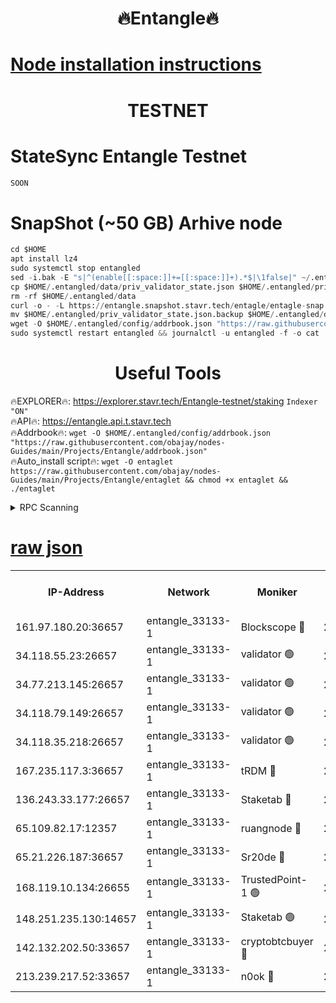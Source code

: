 <h1 align="center"> 🔥Entangle🔥</h1>

[Node installation instructions](https://github.com/obajay/nodes-Guides/tree/main/Projects/Entangle)
=

<h1 align="center"> TESTNET</h1>

# StateSync Entangle Testnet
```python
SOON
```
# SnapShot (~50 GB) Arhive node
```python
cd $HOME
apt install lz4
sudo systemctl stop entangled
sed -i.bak -E "s|^(enable[[:space:]]+=[[:space:]]+).*$|\1false|" ~/.entangled/config/config.toml
cp $HOME/.entangled/data/priv_validator_state.json $HOME/.entangled/priv_validator_state.json.backup
rm -rf $HOME/.entangled/data
curl -o - -L https://entangle.snapshot.stavr.tech/entagle/entagle-snap.tar.lz4 | lz4 -c -d - | tar -x -C $HOME/.entangled --strip-components 2
mv $HOME/.entangled/priv_validator_state.json.backup $HOME/.entangled/data/priv_validator_state.json
wget -O $HOME/.entangled/config/addrbook.json "https://raw.githubusercontent.com/obajay/nodes-Guides/main/Projects/Entangle/addrbook.json"
sudo systemctl restart entangled && journalctl -u entangled -f -o cat
```
 <h1 align="center"> Useful Tools</h1>
 
🔥EXPLORER🔥: https://explorer.stavr.tech/Entangle-testnet/staking        `Indexer "ON"` \
🔥API🔥:      https://entangle.api.t.stavr.tech \
🔥Addrbook🔥: ```wget -O $HOME/.entangled/config/addrbook.json "https://raw.githubusercontent.com/obajay/nodes-Guides/main/Projects/Entangle/addrbook.json"``` \
🔥Auto_install script🔥:  `wget -O entaglet https://raw.githubusercontent.com/obajay/nodes-Guides/main/Projects/Entangle/entaglet && chmod +x entaglet && ./entaglet`


<details>
<summary>RPC Scanning</summary>

<h2 align="center"> We scan nodes in real time every 4 hours. And we provide the final result of RPC endpoints.
We cannot influence the operation of these nodes in any way. </h2>


```python
If Voting Power is higher than 0 --> then the Node is a validator of the network and may be subject to attack and be a potential threat to the chain.
```
```python
We marked such validators with a red symbol
```

</details>

[raw json](https://rpc-check.entangt.stavr.tech/entangt/rpc-entangt-result.json)
=


<table><tr><th>IP-Address</th><th>Network</th><th>Moniker</th><th>Latest Block Height</th><th>Earliest Block Height</th><th>Catching Up</th><th>Tx Index</th><th>Voting Power</th><th>Scan Time</th></tr><tr><td>161.97.180.20:36657</td><td>entangle_33133-1</td><td>Blockscope 🔴</td><td>2750265</td><td>1</td><td>False</td><td>off</td><td>309760544247204</td><td>2024-03-22T06:10:42.499247592UTC</td></tr><tr><td>34.118.55.23:26657</td><td>entangle_33133-1</td><td>validator 🟢</td><td>2750266</td><td>1</td><td>False</td><td>on</td><td>0</td><td>2024-03-22T06:10:45.182895071UTC</td></tr><tr><td>34.77.213.145:26657</td><td>entangle_33133-1</td><td>validator 🟢</td><td>2750267</td><td>1</td><td>False</td><td>on</td><td>0</td><td>2024-03-22T06:10:47.490532080UTC</td></tr><tr><td>34.118.79.149:26657</td><td>entangle_33133-1</td><td>validator 🟢</td><td>2750269</td><td>1</td><td>False</td><td>on</td><td>0</td><td>2024-03-22T06:11:04.546181422UTC</td></tr><tr><td>34.118.35.218:26657</td><td>entangle_33133-1</td><td>validator 🟢</td><td>2622113</td><td>1</td><td>False</td><td>on</td><td>0</td><td>2024-03-22T06:11:06.912314727UTC</td></tr><tr><td>167.235.117.3:36657</td><td>entangle_33133-1</td><td>tRDM 🔴</td><td>2750270</td><td>1</td><td>False</td><td>on</td><td>216776925020225</td><td>2024-03-22T06:11:07.208562221UTC</td></tr><tr><td>136.243.33.177:26657</td><td>entangle_33133-1</td><td>Staketab 🔴</td><td>2750268</td><td>660001</td><td>False</td><td>on</td><td>181152470618817</td><td>2024-03-22T06:10:55.879477429UTC</td></tr><tr><td>65.109.82.17:12357</td><td>entangle_33133-1</td><td>ruangnode 🔴</td><td>2750265</td><td>1312001</td><td>False</td><td>off</td><td>661262305895222</td><td>2024-03-22T06:10:42.822583652UTC</td></tr><tr><td>65.21.226.187:36657</td><td>entangle_33133-1</td><td>Sr20de 🔴</td><td>2750264</td><td>2049001</td><td>False</td><td>off</td><td>29534655065001</td><td>2024-03-22T06:10:39.963734143UTC</td></tr><tr><td>168.119.10.134:26655</td><td>entangle_33133-1</td><td>TrustedPoint-1 🟢</td><td>2750270</td><td>2268001</td><td>False</td><td>off</td><td>0</td><td>2024-03-22T06:11:07.452944450UTC</td></tr><tr><td>148.251.235.130:14657</td><td>entangle_33133-1</td><td>Staketab 🟢</td><td>2750264</td><td>2617001</td><td>False</td><td>off</td><td>0</td><td>2024-03-22T06:10:39.644979037UTC</td></tr><tr><td>142.132.202.50:33657</td><td>entangle_33133-1</td><td>cryptobtcbuyer 🔴</td><td>2750264</td><td>2650264</td><td>False</td><td>off</td><td>38886577247155343</td><td>2024-03-22T06:10:42.232038542UTC</td></tr><tr><td>213.239.217.52:33657</td><td>entangle_33133-1</td><td>n0ok 🔴</td><td>2750268</td><td>2650268</td><td>False</td><td>off</td><td>46611081777498279</td><td>2024-03-22T06:11:02.207588578UTC</td></tr></table>
